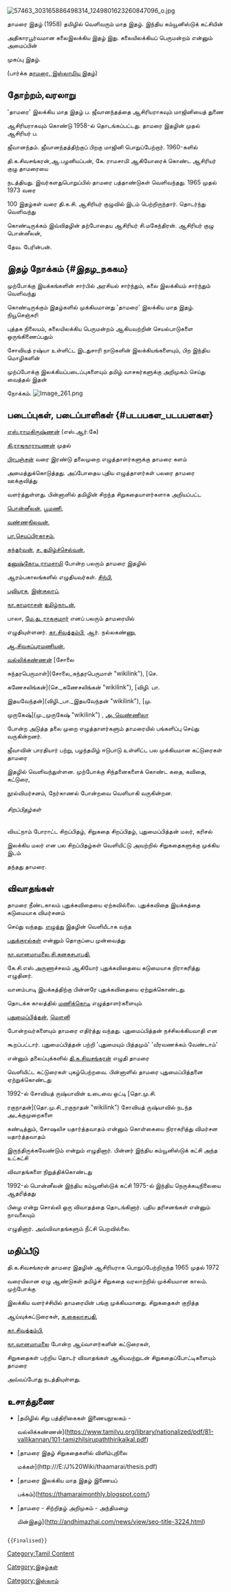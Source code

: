 ![](57463_303165886498314_1249801623260847096_o.jpg "57463_303165886498314_1249801623260847096_o.jpg")
தாமரை இதழ் (1958) தமிழில் வெளிவரும் மாத இதழ். இந்திய கம்யூனிஸ்டுக் கட்சியின்
அதிகாரபூர்வமான கலைஇலக்கிய இதழ் இது. கலையிலக்கியப் பெருமன்றம் என்னும் அமைப்பின்
முகப்பு இதழ்.

(பார்க்க [தாமரை, இஸ்லாமிய இதழ்](தாமரை,_இஸ்லாமிய_இதழ் "wikilink"))

## தோற்றம்,வரலாறு

\'தாமரை\' இலக்கிய மாத இதழ் ப. ஜீவானந்தத்தை ஆசிரியராகவும் மாஜினியைத் துணை
ஆசிரியராகவும் கொண்டு 1958-ல் தொடங்கப்பட்டது. தாமரை இதழின் முதல் ஆசிரியர் ப.
ஜீவானந்தம். ஜீவானந்தத்திற்குப் பிறகு மாஜினி பொறுப்பேற்றார். 1960-களில்
தி.க.சிவசங்கரன்,ஆ.பழனியப்பன், கே. ராமசாமி ஆகியோரைக் கொண்ட ஆசிரியர் குழு தாமரையை
நடத்தியது. இவர்களதுபொறுப்பில் தாமரை பத்தாண்டுகள் வெளிவந்தது. 1965 முதல் 1973 வரை
100 இதழ்கள் வரை தி.க.சி. ஆசிரியர் குழுவில் இடம் பெற்றிருந்தார். தொடர்ந்து வெளிவந்து
கொண்டிருக்கம் இவ்விதழின் தற்போதைய ஆசிரியர் சி.மகேந்திரன். ஆசிரியர் குழு பொன்னீலன்,
தேவ. பேரின்பன்.

## இதழ் நோக்கம் {#இதழ_நககம}

முற்போக்கு இயக்கங்களின் சார்பில் அரசியல் சார்ந்தும், கலை இலக்கியம் சார்ந்தும் வெளிவந்து
கொண்டிருக்கும் இதழ்களில் முக்கியமானது \'தாமரை\' இலக்கிய மாத இதழ். நியூசெஞ்சுரி
புத்தக நிலையம், கலையிலக்கிய பெருமன்றம் ஆகியவற்றின் செயல்பாடுகளை ஒருங்கிணைப்பதும்
சோவியத் ரஷ்யா உள்ளிட்ட இடதுசாரி நாடுகளின் இலக்கியங்களையும், பிற இந்திய மொழிகளின்
முற்ப்போக்கு இலக்கியப்படைப்புகளையும் தமிழ் வாசகர்களுக்கு அறிமுகம் செய்து வைத்தல் இதன்
நோக்கம். ![](Image_261.png "Image_261.png")

## படைப்புகள், படைப்பாளிகள் {#படபபகள_படபபளகள}

[எஸ்.ராமகிருஷ்ணன்](எஸ்.ராமகிருஷ்ணன்_(ஆய்வாளர்) "wikilink") (எஸ்.ஆர்.கே)
[கி.ராஜநாராயணன்](கி.ராஜநாராயணன் "wikilink") முதல்
[பிரபஞ்சன்](பிரபஞ்சன் "wikilink") வரை இரண்டு தலைமுறை எழுத்தாளர்களுக்கு தாமரை களம்
அமைத்துக்கொடுத்தது. அப்போதைய புதிய எழுத்தாளர்கள் பலரை தாமரை ஊக்குவித்து
வளர்த்துள்ளது. பின்னாளில் தமிழின் சிறந்த சிறுகதையாளர்களாக அறியப்பட்ட
[பொன்னீலன்](பொன்னீலன் "wikilink"), [பூமணி](பூமணி "wikilink"),
[வண்ணநிலவன்](வண்ணநிலவன் "wikilink"),
[பா.செயப்பிரகாசம்](பா.செயப்பிரகாசம் "wikilink"),
[கந்தர்வன்](கந்தர்வன் "wikilink"), [ச. தமிழ்ச்செல்வன்](ச._தமிழ்ச்செல்வன் "wikilink"),
[தனுஷ்கோடி ராமசாமி](தனுஷ்கோடி_ராமசாமி "wikilink") போன்ற பலரும் தாமரை இதழில்
ஆரம்பகாலங்களில் எழுதியவர்கள். [சிற்பி](சிற்பி "wikilink"),
[புவியரசு](புவியரசு "wikilink"), [இன்குலாப்](இன்குலாப் "wikilink"),
[நா.காமராசன்](நா.காமராசன் "wikilink") [தமிழ்நாடன்](தமிழ்நாடன் "wikilink"),
பாலா, [மே.து. ராசுகுமார்](மே.து._ராசுகுமார் "wikilink") எனப் பலரும் தாமரையில்
எழுதியுள்ளனர். [கா.சிவத்தம்பி](கா.சிவத்தம்பி "wikilink"), ஆர். நல்லகண்ணு,
[ஆ.சிவசுப்பரமணியன்](ஆ.சிவசுப்பரமணியன் "wikilink"),
[வல்லிக்கண்ணன்](வல்லிக்கண்ணன் "wikilink") [சோலை
சுந்தரபெருமாள்](சோலை_சுந்தரபெருமாள் "wikilink"), [செ.
கணேசலிங்கன்](செ._கணேசலிங்கன் "wikilink"), [விழி. பா.
இதயவேந்தன்](விழி._பா._இதயவேந்தன் "wikilink"), [மு.
முருகேஷ்](மு._முருகேஷ் "wikilink") , [அ. வெண்ணிலா](அ._வெண்ணிலா "wikilink")
போன்ற அடுத்த தலை முறை எழுத்தாளர்களும் தாமரையில் பங்களிப்பு செய்து வருகின்றனர்.
ஜீவாவின் பாரதியார் பற்று, பழந்தமிழ் ஈடுபாடு உள்ளிட்ட பல முக்கியமான கட்டுரைகள் தாமரை
இதழில் வெளிவந்துள்ளன. முற்போக்கு சிந்தனைகளைக் கொண்ட கதை, கவிதை, கட்டுரை,
நூல்விமர்சனம், நேர்காணல் போன்றவை வெளியாகி வருகின்றன.

###### சிறப்பிதழ்கள்

வியட்நாம் போராட்ட சிறப்பிதழ், சிறுகதை சிறப்பிதழ், புதுமைப்பித்தன் மலர், கரிசல்
இலக்கிய மலர் என பல சிறப்பிதழ்கள் வெளியிட்டு அவற்றில் சிறுகதைகளுக்கு முக்கிய இடம்
தந்தது தாமரை.

## விவாதங்கள்

தாமரை நீண்டகாலம் புதுக்கவிதையை ஏற்கவில்லை. புதுக்கவிதை இயக்கத்தை கடுமையாக விமர்சனம்
செய்து வந்தது. [எழுத்து](எழுத்து "wikilink") இதழின் வெளியீடாக வந்த
[புதுக்குரல்கள்](புதுக்குரல்கள் "wikilink") என்னும் தொகுப்பை முன்வைத்து
[நா.வானமாமலை](நா._வானமாமலை "wikilink"),[சி.கனகசபாபதி](சி.கனகசபாபதி "wikilink"),
கே.சி.எஸ்.அருணாச்சலம் ஆகியோர் புதுக்கவிதையை கடுமையாக நிராகரித்து எழுதினர்.
வானம்பாடி இயக்கத்திற்கு பின்னரே புதுக்கவிதையை ஏற்றுக்கொண்டது.

தொடக்க காலத்தில் [மணிக்கொடி](மணிக்கொடி_(இதழ்) "wikilink") எழுத்தாளர்களையும்
[புதுமைப்பித்தன்](புதுமைப்பித்தன் "wikilink"), [மௌனி](மௌனி "wikilink")
போன்றவர்களையும் தாமரை எதிர்த்து வந்தது. புதுமைப்பித்தன் நச்சிலக்கியவாதி என
கூறப்பட்டார். புதுமைப்பித்தன் பற்றி \'புதுமையும் பித்தமும்' \'வீரவணக்கம் வேண்டாம்'
என்னும் தலைப்புக்களில் [தி.க.சிவசங்கரன்](தி.க.சிவசங்கரன் "wikilink") எழுதி தாமரை
வெளியிட்ட கட்டுரைகள் புகழ்பெற்றவை. பின்னாளில் தாமரை புதுமைப்பித்தனை ஏற்றுக்கொண்டது

1992-ல் சோவியத் ருஷ்யாவின் உடைவை ஒட்டி [தொ.மு.சி.
ரகுநாதன்](தொ.மு.சி._ரகுநாதன் "wikilink") சோவியத் ருஷ்யாவில் நடந்த அடக்குமுறைகளை
கண்டித்தும், சோஷலிச யதார்த்தவாதம் என்னும் கொள்கையை நிராகரித்து விமர்சன யதார்த்தவாதம்
இருந்திருக்கவேண்டும் என்றும் எழுதினார். பின்னர் இந்திய கம்யூனிஸ்டுக் கட்சி அந்த உட்கட்சி
விவாதங்களை நிறுத்திக்கொண்டது

1992-ல் பொன்னீலன் இந்திய கம்யூனிஸ்டுக் கட்சி 1975-ல் இந்திய நெருக்கடிநிலையை ஆதரித்தது
பிழை என்று சொல்லி ஒரு விவாதத்தை தொடங்கினார். புதிய தரிசனங்கள் என்னும் நாவலையும்
எழுதினார். அவ்விவாதங்களும் நீட்சி பெறவில்லை.

## மதிப்பீடு

தி.க.சிவசங்கரன் தாமரை இதழின் ஆசிரியராக பொறுப்பேற்றிருந்த 1965 முதல் 1972
வரையிலான ஏழு ஆண்டுகள் தமிழ்ச் சிறுகதை வரலாற்றில் முக்கியமான காலம். முற்போக்கு
இலக்கிய வளர்ச்சியில் தாமரையின் பங்கு முக்கியமானது. சிறுகதைகள் குறித்த
ஆய்வுக்கட்டுரைகள், [க.கைலாசபதி](க.கைலாசபதி "wikilink"),
[கா.சிவத்தம்பி](கா.சிவத்தம்பி "wikilink"),
[நா.வானமாமலை](நா.வானமாமலை "wikilink") போன்ற ஆய்வாளர்களின் கட்டுரைகள்,
சிறுகதைகள் பற்றிய தொடர் விவாதங்கள் ஆகியவற்றுடன் சிறுகதைப்போட்டிகளையும் தாமரை
அவ்வப்போது நடத்தியுள்ளது.

## உசாத்துணை

-   [தமிழில் சிறு பத்திரிகைகள் இணையநூலகம் -
    வல்லிக்கண்ணன்](https://www.tamilvu.org/library/nationalized/pdf/81-vallikannan/101-tamizhilsirupaththirikaikal.pdf)
-   [தாமரை இதழ் சிறுகதைகளில் விளிம்புநிலை
    மக்கள்](http:///E:/J%20Wiki/thaamarai/thesis.pdf)
-   [தாமரை இலக்கிய மாத இதழ் இணையப்
    பக்கம்](https://thamaraimonthly.blogspot.com/)
-   [தாமரை - சிற்றிதழ் அறிமுகம் - அந்திமழை
    மின்இதழ்](http://andhimazhai.com/news/view/seo-title-3224.html)

```{=mediawiki}
{{Finalised}}
```
[Category:Tamil Content](Category:Tamil_Content "wikilink")
[Category:இதழ்கள்](Category:இதழ்கள் "wikilink")
[Category:இஸ்லாம்](Category:இஸ்லாம் "wikilink")

